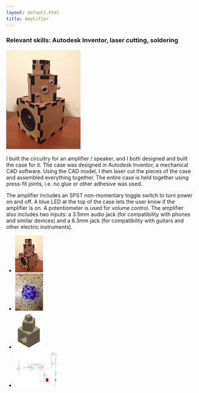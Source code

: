 ```yaml
---
layout: default.html
title: Amplifier
---
```


<h3> Relevant skills: Autodesk Inventor, laser cutting, soldering </h3>

<img src="/assets/images/projects/amplifier/amplifier_picture.JPG" width="200" class="left" alt="alt text" thumbnail="width=200">

I built the circuitry for an amplifier / speaker, and I both designed and built the case for it. The case was designed in Autodesk Inventor, a mechanical CAD software. Using the CAD model, I then laser cut the pieces of the case and assembled everything together. The entire case is held together using press-fit joints, i.e. no glue or other adhesive was used. 

The amplifier includes an SPST non-momentary toggle switch to turn power on and off. A blue LED at the top of the case lets the user know if the amplifier is on. A potentiometer is used for volume control. The amplifier also includes two inputs: a 3.5mm audio jack (for compatibility with phones and similar devices) and a 6.3mm jack (for compatibility with guitars and other electric instruments). 

<div class="clear"></div>

<ul class="image-list">
    <li>
        <a href="/assets/images/projects/amplifier/amplifier_picture.JPG">
        <img src="/assets/images/projects/amplifier/amplifier_picture.JPG" height="100" alt="alt text" thumbnail="height=100"></a>
    </li>
	<li>
        <a href="/assets/images/projects/amplifier/amplifier_top.JPG">
        <img src="/assets/images/projects/amplifier/amplifier_top.JPG" height="100" alt="alt text" thumbnail="height=100"></a>
    </li>
    <li>
        <a href="/assets/images/projects/amplifier/amplifier_cad.png">
        <img src="/assets/images/projects/amplifier/amplifier_cad.png" height="100" alt="alt text" thumbnail="height=100"></a>
    </li>
    <li>
        <a href="/assets/images/projects/amplifier/amplifier_schematic.png">
        <img src="/assets/images/projects/amplifier/amplifier_schematic.png" height="100" alt="alt text" thumbnail="height=100"></a>
    </li>
</ul>
